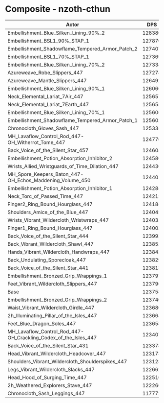 # Composite - nzoth-cthun
| Actor | DPS | Increase |
|---|:---:|:---:|
|Embellishment_Blue_Silken_Lining_90%_2|128380|3.73%|
|Embellishment_BSL1_90%_STAP_1|127870|3.32%|
|Embellishment_Shadowflame_Tempered_Armor_Patch_2|127407|2.95%|
|Embellishment_BSL1_70%_STAP_1|127369|2.92%|
|Embellishment_Blue_Silken_Lining_70%_2|127334|2.89%|
|Azureweave_Robe_Slippers_447|127274|2.84%|
|Azureweave_Mantle_Slippers_447|126492|2.21%|
|Embellishment_Blue_Silken_Lining_90%_1|126066|1.86%|
|Neck_Elemental_Lariat_7Air_447|125657|1.53%|
|Neck_Elemental_Lariat_7Earth_447|125655|1.53%|
|Embellishment_Blue_Silken_Lining_70%_1|125606|1.49%|
|Embellishment_Shadowflame_Tempered_Armor_Patch_1|125602|1.49%|
|Chronocloth_Gloves_Sash_447|125334|1.27%|
|MH_Lavaflow_Control_Rod_447-OH_Witherrot_Tome_447|124776|0.82%|
|Back_Voice_of_the_Silent_Star_457|124604|0.68%|
|Embellishment_Potion_Absorption_Inhibitor_2|124586|0.67%|
|Wrists_Allied_Wristguards_of_Time_Dilation_447|124436|0.55%|
|MH_Spore_Keepers_Baton_447-OH_Echos_Maddening_Volume_450|124401|0.52%|
|Embellishment_Potion_Absorption_Inhibitor_1|124284|0.42%|
|Neck_Torc_of_Passed_Time_447|124212|0.37%|
|Finger2_Ring_Bound_Hourglass_447|124184|0.34%|
|Shoulders_Amice_of_the_Blue_447|124045|0.23%|
|Wrists_Vibrant_Wildercloth_Wristwraps_447|124031|0.22%|
|Finger1_Ring_Bound_Hourglass_447|124003|0.20%|
|Back_Voice_of_the_Silent_Star_444|123993|0.19%|
|Back_Vibrant_Wildercloth_Shawl_447|123852|0.08%|
|Hands_Vibrant_Wildercloth_Handwraps_447|123843|0.07%|
|Back_Undulating_Sporecloak_447|123829|0.06%|
|Back_Voice_of_the_Silent_Star_441|123813|0.04%|
|Embellishment_Bronzed_Grip_Wrappings_1|123797|0.03%|
|Feet_Vibrant_Wildercloth_Slippers_447|123796|0.03%|
|Base|123758|0.00%|
|Embellishment_Bronzed_Grip_Wrappings_2|123740|-0.01%|
|Waist_Vibrant_Wildercloth_Girdle_447|123680|-0.06%|
|2h_Illuminating_Pillar_of_the_Isles_447|123664|-0.08%|
|Feet_Blue_Dragon_Soles_447|123658|-0.08%|
|MH_Lavaflow_Control_Rod_447-OH_Crackling_Codex_of_the_Isles_447|123407|-0.28%|
|Back_Voice_of_the_Silent_Star_431|123378|-0.31%|
|Head_Vibrant_Wildercloth_Headcover_447|123173|-0.47%|
|Shoulders_Vibrant_Wildercloth_Shoulderspikes_447|123123|-0.51%|
|Legs_Vibrant_Wildercloth_Slacks_447|122662|-0.89%|
|Head_Hood_of_Surging_Time_447|122510|-1.01%|
|2h_Weathered_Explorers_Stave_447|122266|-1.21%|
|Chronocloth_Sash_Leggings_447|117772|-4.84%|

